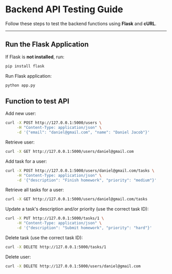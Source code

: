 # **Backend API Testing Guide**

Follow these steps to test the backend functions using **Flask** and **cURL**.

---

## **Run the Flask Application**
If Flask is **not installed**, run:
```bash
pip install flask
```

Run Flask application:

```bash
python app.py
```

## **Function to test API**

Add new user:
```bash
curl -X POST http://127.0.0.1:5000/users \
     -H "Content-Type: application/json" \
     -d '{"email": "daniel@gmail.com", "name": "Daniel Jacob"}'
```

Retrieve user:
```bash
curl -X GET http://127.0.0.1:5000/users/daniel@gmail.com
```

Add task for a user:
```bash
curl -X POST http://127.0.0.1:5000/users/daniel@gmail.com/tasks \
     -H "Content-Type: application/json" \
     -d '{"description": "Finish homework", "priority": "medium"}'
```

Retrieve all tasks for a user:
```bash
curl -X GET http://127.0.0.1:5000/users/daniel@gmail.com/tasks
```

Update a task's description and/or priority (use the correct task ID):
```bash
curl -X PUT http://127.0.0.1:5000/tasks/1 \
     -H "Content-Type: application/json" \
     -d '{"description": "Submit homework", "priority": "hard"}'
```

Delete task (use the correct task ID):
```bash
curl -X DELETE http://127.0.0.1:5000/tasks/1
```

Delete user:
```bash
curl -X DELETE http://127.0.0.1:5000/users/daniel@gmail.com
```




